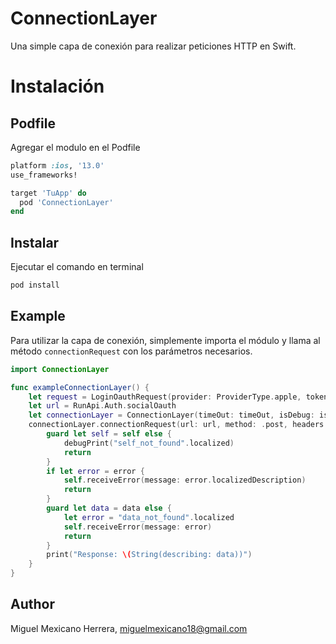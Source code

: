 # ConnectionLayer
Una simple capa de conexión para realizar peticiones HTTP en Swift.

# Instalación

## Podfile
Agregar el modulo en el Podfile
```ruby
platform :ios, '13.0'
use_frameworks!

target 'TuApp' do
  pod 'ConnectionLayer'
end
```
## Instalar
Ejecutar el comando en terminal
```bash
pod install
```

## Example
Para utilizar la capa de conexión, simplemente importa el módulo y llama al método `connectionRequest` con los parámetros necesarios.

```swift
import ConnectionLayer  

func exampleConnectionLayer() {
    let request = LoginOauthRequest(provider: ProviderType.apple, token: token, device_type: .ios)
    let url = RunApi.Auth.socialOauth
    let connectionLayer = ConnectionLayer(timeOut: timeOut, isDebug: isDebug)
    connectionLayer.connectionRequest(url: url, method: .post, headers: RunApi.headers, data: request.toData) { [weak self] (data, error, statusCode) in
        guard let self = self else {
            debugPrint("self_not_found".localized)
            return
        }
        if let error = error {
            self.receiveError(message: error.localizedDescription)
            return
        }
        guard let data = data else {
            let error = "data_not_found".localized
            self.receiveError(message: error)
            return
        }
        print("Response: \(String(describing: data))")
    }
}

```


## Author
Miguel Mexicano Herrera, miguelmexicano18@gmail.com

